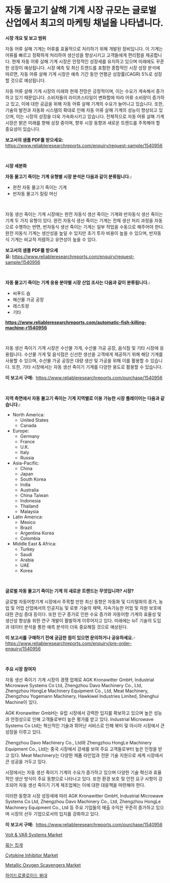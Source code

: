 <p><h1>자동 물고기 살해 기계 시장 규모는 글로벌 산업에서 최고의 마케팅 채널을 나타냅니다.</h1></p><p><strong>시장 개요 및 보고 범위</strong></p>
<p><p>자동 어류 살해 기계는 어류를 효율적으로 처리하기 위해 개발된 장비입니다. 이 기계는 어류를 빠르고 정확하게 처리하여 생산성을 향상시키고 고객들에게 편리함을 제공합니다. 현재 자동 어류 살해 기계 시장은 안정적인 성장세를 유지하고 있으며 미래에도 꾸준한 성장이 예상됩니다. 시장 예측 및 최신 트렌드를 포함한 종합적인 시장 성장 분석에 따르면, 자동 어류 살해 기계 시장은 예측 기간 동안 연평균 성장률(CAGR) 5%로 성장할 것으로 예상됩니다.</p><p>자동 어류 살해 기계 시장의 미래와 현재 전망은 긍정적이며, 이는 수요가 계속해서 증가하고 있기 때문입니다. 소비자들의 라이프스타일이 변화함에 따라 어류 소비량이 증가하고 있고, 이에 대한 공급을 위해 자동 어류 살해 기계의 수요가 늘어나고 있습니다. 또한, 기술의 발전과 자동화 시스템의 확대로 인해 자동 어류 살해 기계의 성능이 향상되고 있으며, 이는 시장의 성장을 더욱 가속화시키고 있습니다. 전체적으로 자동 어류 살해 기계 시장은 밝은 미래를 향해 성장 중이며, 향후 시장 동향과 새로운 트렌드를 주목해야 할 중요성이 있습니다.</p></p>
<p><strong>보고서의 샘플 PDF를 받으세요:</strong> <a href="https://www.reliableresearchreports.com/enquiry/request-sample/1540956">https://www.reliableresearchreports.com/enquiry/request-sample/1540956</a></p>
<p>&nbsp;</p>
<p><strong>시장 세분화</strong></p>
<p><strong>자동 물고기 죽이는 기계 유형별 시장 분석은 다음과 같이 분류됩니다.:</strong></p>
<p><ul><li>완전 자동 물고기 죽이는 기계</li><li>반자동 물고기 킬링 머신</li></ul></p>
<p>&nbsp;</p>
<p><p>자동 생선 죽이는 기계 시장에는 완전 자동식 생선 죽이는 기계와 반자동식 생선 죽이는 기계 두 가지 유형이 있다. 완전 자동식 생선 죽이는 기계는 전체 생선 처리 과정을 자동으로 수행하는 반면, 반자동식 생선 죽이는 기계는 일부 작업을 수동으로 해주어야 한다. 완전 자동식 기계는 생산성을 높일 수 있지만 초기 투자 비용이 높을 수 있으며, 반자동식 기계는 비교적 저렴하고 유연성이 높을 수 있다.</p></p>
<p><strong>보고서의 샘플 PDF를 받으세요:</strong>&nbsp;<a href="https://www.reliableresearchreports.com/enquiry/request-sample/1540956">https://www.reliableresearchreports.com/enquiry/request-sample/1540956</a></p>
<p>&nbsp;</p>
<p><strong> 자동 물고기 죽이는 기계 응용 분야별 시장 산업 조사는 다음과 같이 분류됩니다.:</strong></p>
<p><ul><li>씨푸드 숍</li><li>해산물 가공 공장</li><li>레스토랑</li><li>기타</li></ul></p>
<p><strong><a href="https://www.reliableresearchreports.com/automatic-fish-killing-machine-r1540956">https://www.reliableresearchreports.com/automatic-fish-killing-machine-r1540956</a></strong></p>
<p>&nbsp;</p>
<p><p>자동 생선 죽이기 기계 시장은 수산물 가게, 수산물 가공 공장, 음식점 및 기타 시장에 응용됩니다. 수산물 가게 및 음식점은 신선한 생선을 고객에게 제공하기 위해 해당 기계를 사용할 수 있으며, 수산물 가공 공장은 대량 생산 및 가공을 위해 이를 활용할 수 있습니다. 또한, 기타 시장에서는 자동 생선 죽이기 기계를 다양한 용도로 활용할 수 있습니다.</p></p>
<p><strong>이 보고서 구매:</strong>&nbsp; <a href="https://www.reliableresearchreports.com/purchase/1540956">https://www.reliableresearchreports.com/purchase/1540956</a></p>
<p>&nbsp;</p>
<p><strong>지역 측면에서 자동 물고기 죽이는 기계 지역별로 이용 가능한 시장 플레이어는 다음과 같습니다.:</strong></p>
<p><ul>
    <li>
        North America:
        <ul>
            <li>United States</li>
            <li>Canada</li>
        </ul>
    </li>
    <li>
        Europe:
        <ul>
            <li>Germany</li>
            <li>France</li>
            <li>U.K.</li>
            <li>Italy</li>
            <li>Russia</li>
        </ul>
    </li>
    <li>
        Asia-Pacific:
        <ul>
            <li>China</li>
            <li>Japan</li>
            <li>South Korea</li>
            <li>India</li>
            <li>Australia</li>
            <li>China Taiwan</li>
            <li>Indonesia</li>
            <li>Thailand</li>
            <li>Malaysia</li>
        </ul>
    </li>
    <li>
        Latin America:
        <ul>
            <li>Mexico</li>
            <li>Brazil</li>
            <li>Argentina Korea</li>
            <li>Colombia</li>
        </ul>
    </li>
    <li>
        Middle East & Africa:
        <ul>
            <li>Turkey</li>
            <li>Saudi</li>
            <li>Arabia</li>
            <li>UAE</li>
            <li>Korea</li>
        </ul>
    </li>
    </ul></p>
<p>&nbsp;</p>
<p><strong>글로벌 자동 물고기 죽이는 기계 의 새로운 트렌드는 무엇입니까? 시장?</strong></p>
<p><p>글로벌 자동어항기계 시장에서 주목할 만한 최신 동향은 자동화 및 디지털화의 증가, 농업 및 어업 산업에서의 인공지능 및 로봇 기술의 채택, 지속가능한 어업 및 자원 보호에 대한 관심 증대 등이다. 또한 인구 증가로 인한 수요 증가와 자동어항 기계의 효율성 및 생산성 향상을 위한 연구 개발이 활발하게 이루어지고 있다. 미래에는 IoT 기술의 도입과 데이터 분석을 통한 예측 분석이 더욱 중요해질 것으로 예상된다.</p></p>
<p><strong>이 보고서를 구매하기 전에 궁금한 점이 있으면 문의하거나 공유하세요.</strong>- <a href="https://www.reliableresearchreports.com/enquiry/pre-order-enquiry/1540956">https://www.reliableresearchreports.com/enquiry/pre-order-enquiry/1540956</a></p>
<p>&nbsp;</p>
<p><strong>주요 시장 참여자</strong></p>
<p><p>자동 생선 죽이기 기계 시장의 경쟁 업체로 AGK Kronawitter GmbH, Industrial Microwave Systems Co Ltd, Zhengzhou Davo Machinery Co., Ltd, Zhengzhou HongLe Machinery Equipment Co., Ltd, Meat Machinery, Zhengzhou Yogemann Machinery, Hawkiwel Industries Limited, Shenghui Machine이 있다.</p><p>AGK Kronawitter GmbH는 유럽 시장에서 강력한 입지를 확보하고 있으며 높은 성능과 안정성으로 인해 고객들로부터 높은 평가를 받고 있다. Industrial Microwave Systems Co Ltd는 혁신적인 기술과 뛰어난 서비스로 인해 북미 및 아시아 시장에서 큰 성장을 이루고 있다.</p><p>Zhengzhou Davo Machinery Co., Ltd와 Zhengzhou HongLe Machinery Equipment Co., Ltd는 중국 시장에서 강세를 보여 주요 고객들로부터 높은 인정을 받고 있다. Meat Machinery는 다양한 제품 라인업과 전문 기술 지원으로 세계 시장에서 큰 성공을 거두고 있다.</p><p>시장에서는 자동 생선 죽이기 기계의 수요가 증가하고 있으며 다양한 기술 혁신과 효율적인 생산 방식이 주요 동향으로 나타나고 있다. 또한 환경 보호 및 안전 요구 사항이 강조되어 자동 생선 죽이기 기계 제조업체는 이에 대한 대응책을 마련해야 한다.</p><p>이러한 동향과 시장 성장세에 따라 AGK Kronawitter GmbH, Industrial Microwave Systems Co Ltd, Zhengzhou Davo Machinery Co., Ltd, Zhengzhou HongLe Machinery Equipment Co., Ltd 등 주요 기업들의 매출 수익은 꾸준히 증가하고 있으며 시장의 선두 기업으로서의 입지를 강화하고 있다.</p></p>
<p><strong>이 보고서 구매:</strong>&nbsp;&nbsp;<a href="https://www.reliableresearchreports.com/purchase/1540956">https://www.reliableresearchreports.com/purchase/1540956</a></p>
<p><p><a href="https://medium.com/@daveblock08/analyzing-volt-amp-var-systems-market-global-industry-perspective-and-forecast-2024-to-2031-dd38c998849f">Volt & VAR Systems Market</a></p><p><a href="https://github.com/KellyLyncyh543964/Market-Research-Report-List-1/blob/main/540670156361.md">묶는 집게</a></p><p><a href="https://github.com/luckyshygirl/Market-Research-Report-List-4/blob/main/cytokine-inhibitor-market.md">Cytokine Inhibitor Market</a></p><p><a href="https://issuu.com/reportprime-2/docs/metallic-oxygen-scavengers-market-size-2030.pptx">Metallic Oxygen Scavengers Market</a></p><p><a href="https://github.com/rcabello548/Market-Research-Report-List-1/blob/main/864879456362.md">하이드로콜로이드 붕대</a></p></p>